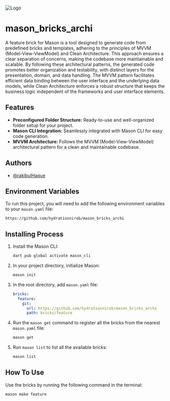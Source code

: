 ![Logo](https://dev-to-uploads.s3.amazonaws.com/uploads/articles/th5xamgrr6se0x5ro4g6.png)

# mason_bricks_archi

A feature brick for Mason is a tool designed to generate code from predefined bricks and templates, adhering to the principles of MVVM (Model-View-ViewModel) and Clean Architecture. This approach ensures a clear separation of concerns, making the codebase more maintainable and scalable. By following these architectural patterns, the generated code promotes better organization and testability, with distinct layers for the presentation, domain, and data handling. The MVVM pattern facilitates efficient data binding between the user interface and the underlying data models, while Clean Architecture enforces a robust structure that keeps the business logic independent of the frameworks and user interface elements.

## Features

- **Preconfigured Folder Structure:** Ready-to-use and well-organized folder setup for your project.
- **Mason CLI Integration:** Seamlessly integrated with Mason CLI for easy code generation.
- **MVVM Architecture:** Follows the MVVM (Model-View-ViewModel) architectural pattern for a clean and maintainable codebase.

## Authors

- [@rakibulHaque](https://github.com/hydrationnirob)


## Environment Variables

To run this project, you will need to add the following environment variables to your `mason.yaml` file:

`https://github.com/hydrationnirob/mason_bricks_archi`

## Installing Process

1. Install the Mason CLI:

    ```bash
    dart pub global activate mason_cli
    ```

2. In your project directory, initialize Mason:

    ```bash
    mason init
    ```

3. In the root directory, add `mason.yaml` file:

    ```yaml
    bricks:
      feature:
        git:
          url: https://github.com/hydrationnirob/mason_bricks_archi
          path: bricks/feature
    ```

4. Run the `mason get` command to register all the bricks from the nearest `mason.yaml` file:

    ```bash
    mason get
    ```

5. Run `mason list` to list all the available bricks:

    ```bash
    mason list
    ```

## How To Use

Use the bricks by running the following command in the terminal:

```bash
mason make feature
